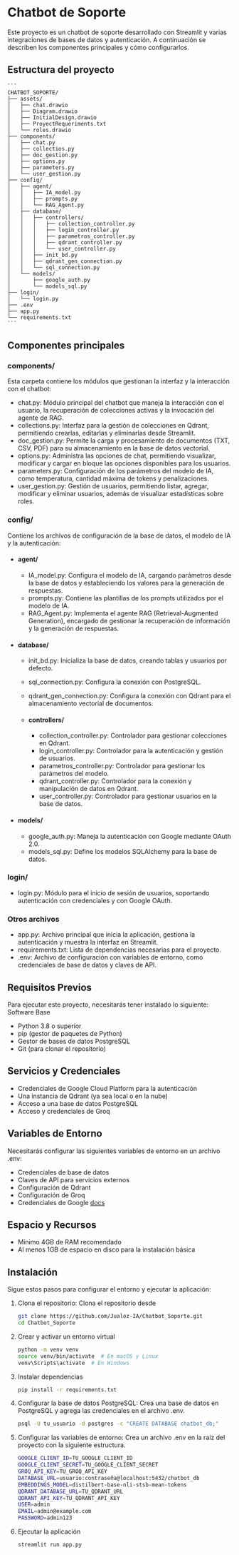 # Chatbot de Soporte

Este proyecto es un chatbot de soporte desarrollado con Streamlit y varias integraciones de bases de datos y autenticación. A continuación se describen los componentes principales y cómo configurarlos.

## Estructura del proyecto

    ```
    CHATBOT_SOPORTE/
    ├── assets/
    │   ├── chat.drawio
    │   ├── Diagram.drawio
    │   ├── InitialDesign.drawio
    │   ├── ProyectRequeriments.txt
    │   └── roles.drawio
    ├── components/
    │   ├── chat.py
    │   ├── collectios.py
    │   ├── doc_gestion.py
    │   ├── options.py
    │   ├── parameters.py
    │   └── user_gestion.py
    ├── config/
    │   ├── agent/
    │   │   ├── IA_model.py
    │   │   ├── prompts.py
    │   │   └── RAG_Agent.py
    │   ├── database/
    │   │   ├── controllers/
    │   │   │   ├── collection_controller.py
    │   │   │   ├── login_controller.py
    │   │   │   ├── parametros_controller.py
    │   │   │   ├── qdrant_controller.py
    │   │   │   └── user_controller.py
    │   │   ├── init_bd.py
    │   │   ├── qdrant_gen_connection.py
    │   │   └── sql_connection.py
    │   └── models/
    │       ├── google_auth.py
    │       └── models_sql.py
    ├── login/
    │   └── login.py
    ├── .env
    ├── app.py
    └── requirements.txt
    ```

## Componentes principales

### components/

Esta carpeta contiene los módulos que gestionan la interfaz y la interacción con el chatbot:

- chat.py: Módulo principal del chatbot que maneja la interacción con el usuario, la recuperación de colecciones activas y la invocación del agente de RAG.
- collections.py: Interfaz para la gestión de colecciones en Qdrant, permitiendo crearlas, editarlas y eliminarlas desde Streamlit.
- doc_gestion.py: Permite la carga y procesamiento de documentos (TXT, CSV, PDF) para su almacenamiento en la base de datos vectorial.
- options.py: Administra las opciones de chat, permitiendo visualizar, modificar y cargar en bloque las opciones disponibles para los usuarios.
- parameters.py: Configuración de los parámetros del modelo de IA, como temperatura, cantidad máxima de tokens y penalizaciones.
- user_gestion.py: Gestión de usuarios, permitiendo listar, agregar, modificar y eliminar usuarios, además de visualizar estadísticas sobre roles.

### config/

Contiene los archivos de configuración de la base de datos, el modelo de IA y la autenticación:

- #### agent/

  - IA_model.py: Configura el modelo de IA, cargando parámetros desde la base de datos y estableciendo los valores para la generación de respuestas.
  - prompts.py: Contiene las plantillas de los prompts utilizados por el modelo de IA.
  - RAG_Agent.py: Implementa el agente RAG (Retrieval-Augmented Generation), encargado de gestionar la recuperación de información y la generación de respuestas.

- #### database/

  - init_bd.py: Inicializa la base de datos, creando tablas y usuarios por defecto.
  - sql_connection.py: Configura la conexión con PostgreSQL.
  - qdrant_gen_connection.py: Configura la conexión con Qdrant para el almacenamiento vectorial de documentos.

  - #### controllers/

    - collection_controller.py: Controlador para gestionar colecciones en Qdrant.
    - login_controller.py: Controlador para la autenticación y gestión de usuarios.
    - parametros_controller.py: Controlador para gestionar los parámetros del modelo.
    - qdrant_controller.py: Controlador para la conexión y manipulación de datos en Qdrant.
    - user_controller.py: Controlador para gestionar usuarios en la base de datos.

- #### models/

  - google_auth.py: Maneja la autenticación con Google mediante OAuth 2.0.
  - models_sql.py: Define los modelos SQLAlchemy para la base de datos.

### login/

- login.py: Módulo para el inicio de sesión de usuarios, soportando autenticación con credenciales y con Google OAuth.

### Otros archivos

- app.py: Archivo principal que inicia la aplicación, gestiona la autenticación y muestra la interfaz en Streamlit.
- requirements.txt: Lista de dependencias necesarias para el proyecto.
- .env: Archivo de configuración con variables de entorno, como credenciales de base de datos y claves de API.

## Requisitos Previos

Para ejecutar este proyecto, necesitarás tener instalado lo siguiente:
Software Base

- Python 3.8 o superior
- pip (gestor de paquetes de Python)
- Gestor de bases de datos PostgreSQL
- Git (para clonar el repositorio)

## Servicios y Credenciales

- Credenciales de Google Cloud Platform para la autenticación
- Una instancia de Qdrant (ya sea local o en la nube)
- Acceso a una base de datos PostgreSQL
- Acceso y credenciales de Groq

## Variables de Entorno

Necesitarás configurar las siguientes variables de entorno en un archivo .env:

- Credenciales de base de datos
- Claves de API para servicios externos
- Configuración de Qdrant
- Configuración de Groq
- Credenciales de Google [docs](https://support.google.com/workspacemigrate/answer/9222992?hl=es-419)

## Espacio y Recursos

- Mínimo 4GB de RAM recomendado
- Al menos 1GB de espacio en disco para la instalación básica

## Instalación

Sigue estos pasos para configurar el entorno y ejecutar la aplicación:

1. Clona el repositorio: Clona el repositorio desde

    ```bash
    git clone https://github.com/Jualoz-IA/Chatbot_Soporte.git
    cd Chatbot_Soporte
    ```

2. Crear y activar un entorno virtual

    ```bash
    python -m venv venv
    source venv/bin/activate  # En macOS y Linux
    venv\Scripts\activate  # En Windows
    ```

3. Instalar dependencias

    ```bash
    pip install -r requirements.txt
    ```

4. Configurar la base de datos PostgreSQL: Crea una base de datos en PostgreSQL y agrega las credenciales en el archivo .env.

    ```bash
    psql -U tu_usuario -d postgres -c "CREATE DATABASE chatbot_db;"
    ```

5. Configurar las variables de entorno: Crea un archivo .env en la raíz del proyecto con la siguiente estructura.

    ```bash
	GOOGLE_CLIENT_ID=TU_GOOGLE_CLIENT_ID
	GOOGLE_CLIENT_SECRET=TU_GOOGLE_CLIENT_SECRET
	GROQ_API_KEY=TU_GROQ_API_KEY
	DATABASE_URL=usuario:contraseña@localhost:5432/chatbot_db
	EMBEDDINGS_MODEL=distilbert-base-nli-stsb-mean-tokens
	QDRANT_DATABASE_URL=TU_QDRANT_URL
	QDRANT_API_KEY=TU_QDRANT_API_KEY
	USER=admin
	EMAIL=admin@example.com
	PASSWORD=admin123
    ```

6. Ejecutar la aplicación

    ```bash
    streamlit run app.py
    ```
